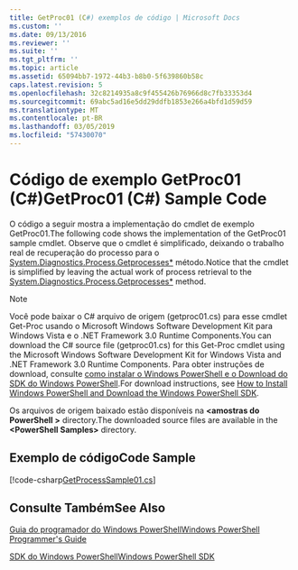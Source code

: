 ```yaml
---
title: GetProc01 (C#) exemplos de código | Microsoft Docs
ms.custom: ''
ms.date: 09/13/2016
ms.reviewer: ''
ms.suite: ''
ms.tgt_pltfrm: ''
ms.topic: article
ms.assetid: 65094bb7-1972-44b3-b8b0-5f639860b58c
caps.latest.revision: 5
ms.openlocfilehash: 32c8214935a8c9f455426b76966d8c7fb33353d4
ms.sourcegitcommit: 69abc5ad16e5dd29ddfb1853e266a4bfd1d59d59
ms.translationtype: MT
ms.contentlocale: pt-BR
ms.lasthandoff: 03/05/2019
ms.locfileid: "57430070"
---
```

# <a name="getproc01-c-sample-code"></a><span data-ttu-id="1b654-102">Código de exemplo GetProc01 (C#)</span><span class="sxs-lookup"><span data-stu-id="1b654-102">GetProc01 (C#) Sample Code</span></span>

<span data-ttu-id="1b654-103">O código a seguir mostra a implementação do cmdlet de exemplo GetProc01.</span><span class="sxs-lookup"><span data-stu-id="1b654-103">The following code shows the implementation of the GetProc01 sample cmdlet.</span></span> <span data-ttu-id="1b654-104">Observe que o cmdlet é simplificado, deixando o trabalho real de recuperação do processo para o [System.Diagnostics.Process.Getprocesses\*](/dotnet/api/System.Diagnostics.Process.GetProcesses) método.</span><span class="sxs-lookup"><span data-stu-id="1b654-104">Notice that the cmdlet is simplified by leaving the actual work of process retrieval to the [System.Diagnostics.Process.Getprocesses\*](/dotnet/api/System.Diagnostics.Process.GetProcesses) method.</span></span>

> [!NOTE]
> <span data-ttu-id="1b654-105">Você pode baixar o C# arquivo de origem (getproc01.cs) para esse cmdlet Get-Proc usando o Microsoft Windows Software Development Kit para Windows Vista e o .NET Framework 3.0 Runtime Components.</span><span class="sxs-lookup"><span data-stu-id="1b654-105">You can download the C# source file (getproc01.cs) for this Get-Proc cmdlet using the Microsoft Windows Software Development Kit for Windows Vista and .NET Framework 3.0 Runtime Components.</span></span> <span data-ttu-id="1b654-106">Para obter instruções de download, consulte [como instalar o Windows PowerShell e o Download do SDK do Windows PowerShell](/powershell/developer/installing-the-windows-powershell-sdk).</span><span class="sxs-lookup"><span data-stu-id="1b654-106">For download instructions, see [How to Install Windows PowerShell and Download the Windows PowerShell SDK](/powershell/developer/installing-the-windows-powershell-sdk).</span></span>
>
> <span data-ttu-id="1b654-107">Os arquivos de origem baixado estão disponíveis na  **\<amostras do PowerShell >** directory.</span><span class="sxs-lookup"><span data-stu-id="1b654-107">The downloaded source files are available in the **\<PowerShell Samples>** directory.</span></span>

## <a name="code-sample"></a><span data-ttu-id="1b654-108">Exemplo de código</span><span class="sxs-lookup"><span data-stu-id="1b654-108">Code Sample</span></span>

[!code-csharp[GetProcessSample01.cs](../../powershell-sdk-samples/SDK-2.0/csharp/GetProcessSample01/GetProcessSample01.cs#L11-L126 "GetProcessSample01.cs")]

## <a name="see-also"></a><span data-ttu-id="1b654-109">Consulte Também</span><span class="sxs-lookup"><span data-stu-id="1b654-109">See Also</span></span>

[<span data-ttu-id="1b654-110">Guia do programador do Windows PowerShell</span><span class="sxs-lookup"><span data-stu-id="1b654-110">Windows PowerShell Programmer's Guide</span></span>](./windows-powershell-programmer-s-guide.md)

[<span data-ttu-id="1b654-111">SDK do Windows PowerShell</span><span class="sxs-lookup"><span data-stu-id="1b654-111">Windows PowerShell SDK</span></span>](../windows-powershell-reference.md)